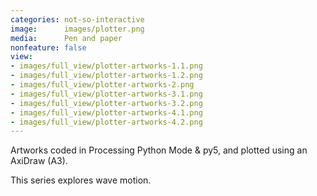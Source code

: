 ```yaml
---
categories: not-so-interactive
image:      images/plotter.png
media:      Pen and paper
nonfeature: false
view:
- images/full_view/plotter-artworks-1.1.png
- images/full_view/plotter-artworks-1.2.png
- images/full_view/plotter-artworks-2.png
- images/full_view/plotter-artworks-3.1.png
- images/full_view/plotter-artworks-3.2.png
- images/full_view/plotter-artworks-4.1.png
- images/full_view/plotter-artworks-4.2.png
---
```

Artworks coded in Processing Python Mode & py5, and plotted using an AxiDraw (A3). 

This series explores wave motion.
